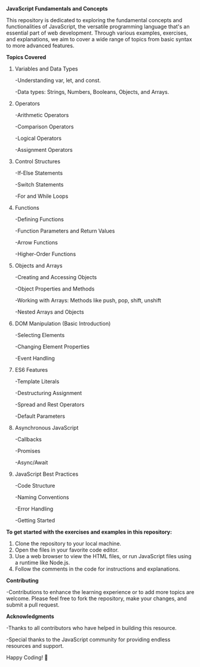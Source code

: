 **JavaScript Fundamentals and Concepts**

This repository is dedicated to exploring the fundamental concepts and functionalities of JavaScript, the versatile programming language that's an essential part of web development.
Through various examples, exercises, and explanations, we aim to cover a wide range of topics from basic syntax to more advanced features.

**Topics Covered**

1. Variables and Data Types

   -Understanding var, let, and const.

   -Data types: Strings, Numbers, Booleans, Objects, and Arrays.

2. Operators

   -Arithmetic Operators

   -Comparison Operators

   -Logical Operators

   -Assignment Operators

3. Control Structures
   
   -If-Else Statements

   -Switch Statements

   -For and While Loops

4. Functions

   -Defining Functions

   -Function Parameters and Return Values

   -Arrow Functions

   -Higher-Order Functions

5. Objects and Arrays
    
   -Creating and Accessing Objects

   -Object Properties and Methods

   -Working with Arrays: Methods like push, pop, shift, unshift

   -Nested Arrays and Objects
   
7. DOM Manipulation (Basic Introduction)

   -Selecting Elements

   -Changing Element Properties

   -Event Handling

8. ES6 Features

   -Template Literals

   -Destructuring Assignment

   -Spread and Rest Operators

   -Default Parameters

9. Asynchronous JavaScript
    
   -Callbacks

   -Promises

   -Async/Await

10. JavaScript Best Practices

    -Code Structure

    -Naming Conventions

    -Error Handling

    -Getting Started

**To get started with the exercises and examples in this repository:**

  1. Clone the repository to your local machine.
  2. Open the files in your favorite code editor.
  3. Use a web browser to view the HTML files, or run JavaScript files using a runtime like Node.js.
  4. Follow the comments in the code for instructions and explanations.

**Contributing**

  -Contributions to enhance the learning experience or to add more topics are welcome. Please feel free to fork the repository, make your changes, and submit a pull request.

**Acknowledgments**

  -Thanks to all contributors who have helped in building this resource.

  -Special thanks to the JavaScript community for providing endless resources and support.

Happy Coding! 🚀
